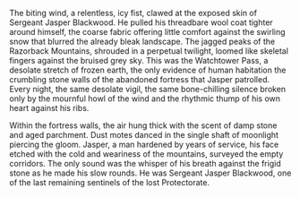 The biting wind, a relentless, icy fist, clawed at the exposed skin of Sergeant Jasper Blackwood.  He pulled his threadbare wool coat tighter around himself, the coarse fabric offering little comfort against the swirling snow that blurred the already bleak landscape.  The jagged peaks of the Razorback Mountains, shrouded in a perpetual twilight, loomed like skeletal fingers against the bruised grey sky.  This was the Watchtower Pass, a desolate stretch of frozen earth, the only evidence of human habitation the crumbling stone walls of the abandoned fortress that Jasper patrolled.  Every night, the same desolate vigil, the same bone-chilling silence broken only by the mournful howl of the wind and the rhythmic thump of his own heart against his ribs.

Within the fortress walls, the air hung thick with the scent of damp stone and aged parchment.  Dust motes danced in the single shaft of moonlight piercing the gloom.  Jasper, a man hardened by years of service, his face etched with the cold and weariness of the mountains, surveyed the empty corridors.  The only sound was the whisper of his breath against the frigid stone as he made his slow rounds. He was Sergeant Jasper Blackwood, one of the last remaining sentinels of the lost Protectorate.
